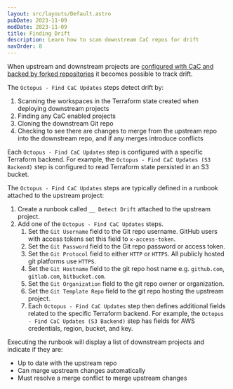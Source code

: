 ```yaml
---
layout: src/layouts/Default.astro
pubDate: 2023-11-09
modDate: 2023-11-09
title: Finding Drift
description: Learn how to scan downstream CaC repos for drift
navOrder: 8
---
```


When upstream and downstream projects are [configured with CaC and backed by forked repositories](forking-git-repos) it becomes possible to track drift.

The `Octopus - Find CaC Updates` steps detect drift by:

1. Scanning the workspaces in the Terraform state created when deploying downstream projects
2. Finding any CaC enabled projects
3. Cloning the downstream Git repo
4. Checking to see there are changes to merge from the upstream repo into the downstream repo, and if any merges introduce conflicts

Each `Octopus - Find CaC Updates` step is configured with a specific Terraform backend. For example, the `Octopus - Find CaC Updates (S3 Backend)` step is configured to read Terraform state persisted in an S3 bucket.

The `Octopus - Find CaC Updates` steps are typically defined in a runbook attached to the upstream project:

1. Create a runbook called `__ Detect Drift` attached to the upstream project.
2. Add one of the `Octopus - Find CaC Updates` steps.
   1. Set the `Git Username` field to the Git repo username. GitHub users with access tokens set this field to `x-access-token`.
   2. Set the `Git Password` field to the Git repo password or access token.
   3. Set the `Git Protocol` field to either `HTTP` or `HTTPS`. All publicly hosted git platforms use `HTTPS`.
   4. Set the `Git Hostname` field to the git repo host name e.g. `github.com`, `gitlab.com`, `bitbucket.com`.
   5. Set the `Git Organization` field to the git repo owner or organization.
   6. Set the `Git Template Repo` field to the git repo hosting the upstream project.
   7. Each `Octopus - Find CaC Updates` step then defines additional fields related to the specific Terraform backend. For example, the `Octopus - Find CaC Updates (S3 Backend)` step has fields for AWS credentials, region, bucket, and key.

Executing the runbook will display a list of downstream projects and indicate if they are:

* Up to date with the upstream repo
* Can marge upstream changes automatically
* Must resolve a merge conflict to merge upstream changes